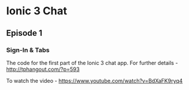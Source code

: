 # Ionic 3 Chat

## Episode 1

### Sign-In & Tabs

The code for the first part of the Ionic 3 chat app. For further details - http://tphangout.com/?p=593

To watch the video - https://www.youtube.com/watch?v=BdXaFK9ryq4

